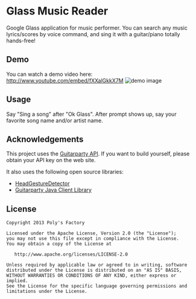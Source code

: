 Glass Music Reader
===========

Google Glass application for music performer. You can search any music lyrics/scores by voice command, and sing it with a guitar/piano totally hands-free!

## Demo
You can watch a demo video here: http://www.youtube.com/embed/fXXalGkkX7M
![demo image](http://img.youtube.com/vi/fXXalGkkX7M/hqdefault.jpg)

## Usage
Say "Sing a song" after "Ok Glass". After prompt shows up, say your favorite song name and/or artist name. 

## Acknowledgements

This project uses the [Guitarparty API](http://www.guitarparty.com/developers/api-docs/getting-started/). If you want to build yourself, please obtain your API key on the web site.

It also uses the following open source libraries:

* [HeadGestureDetector](https://github.com/thorikawa/glass-head-gesture-detector)
* [Guitarparty Java Client Library](https://github.com/thorikawa/guitarparty-java)

## License
```
Copyright 2013 Poly's Factory

Licensed under the Apache License, Version 2.0 (the "License");
you may not use this file except in compliance with the License.
You may obtain a copy of the License at

   http://www.apache.org/licenses/LICENSE-2.0

Unless required by applicable law or agreed to in writing, software
distributed under the License is distributed on an "AS IS" BASIS,
WITHOUT WARRANTIES OR CONDITIONS OF ANY KIND, either express or implied.
See the License for the specific language governing permissions and
limitations under the License.
```




